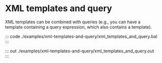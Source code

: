 # XML templates and query

XML templates can be combined with queries (e.g., you can have a template containing a query expression, which
also contains a template).


::: code ./examples/xml-templates-and-query/xml_templates_and_query.bal :::

::: out ./examples/xml-templates-and-query/xml_templates_and_query.out :::